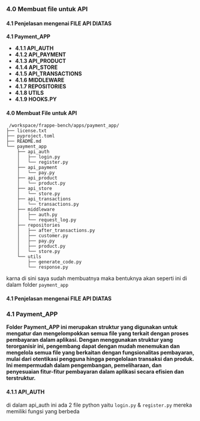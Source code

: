 
### 4.0 Membuat file untuk API

#### 4.1 Penjelasan mengenai FILE API DIATAS
**4.1 Payment_APP**
- **4.1.1 API_AUTH**
- **4.1.2 API_PAYMENT**
- **4.1.3 API_PRODUCT**
- **4.1.4 API_STORE**
- **4.1.5 API_TRANSACTIONS**
- **4.1.6 MIDDLEWARE**
- **4.1.7 REPOSITORIES**
- **4.1.8 UTILS**
- **4.1.9 HOOKS.PY**


#### 4.0 Membuat File untuk API 

     /workspace/frappe-bench/apps/payment_app/
    ├── license.txt
    ├── pyproject.toml
    ├── README.md
    └── payment_app
        ├── api_auth
        │   ├── login.py
        │   └── register.py
        ├── api_payment
        │   └── pay.py
        ├── api_product
        │   └── product.py
        ├── api_store
        │   └── store.py
        ├── api_transactions
        │   └── transactions.py
        ├── middleware
        │   ├── auth.py
        │   └── request_log.py
        ├── repositories
        │   ├── after_transactions.py
        │   ├── customer.py
        │   ├── pay.py
        │   ├── product.py
        │   └── store.py
        └── utils
            ├── generate_code.py
            └── response.py

karna di sini saya sudah membuatnya maka bentuknya akan seperti ini di dalam folder `payment_app`



#### 4.1 Penjelasan mengenai FILE API DIATAS

### 4.1 Payment_APP
**Folder Payment_APP ini merupakan struktur yang digunakan untuk mengatur dan mengelompokkan semua file yang terkait dengan proses pembayaran dalam aplikasi. Dengan menggunakan struktur yang terorganisir ini, pengembang dapat dengan mudah menemukan dan mengelola semua file yang berkaitan dengan fungsionalitas pembayaran, mulai dari otentikasi pengguna hingga pengelolaan transaksi dan produk. Ini mempermudah dalam pengembangan, pemeliharaan, dan penyesuaian fitur-fitur pembayaran dalam aplikasi secara efisien dan terstruktur.**


#### 4.1.1 API_AUTH
di dalam api_auth ini ada 2 file python yaitu `login.py` & `register.py` mereka memiliki fungsi yang berbeda
